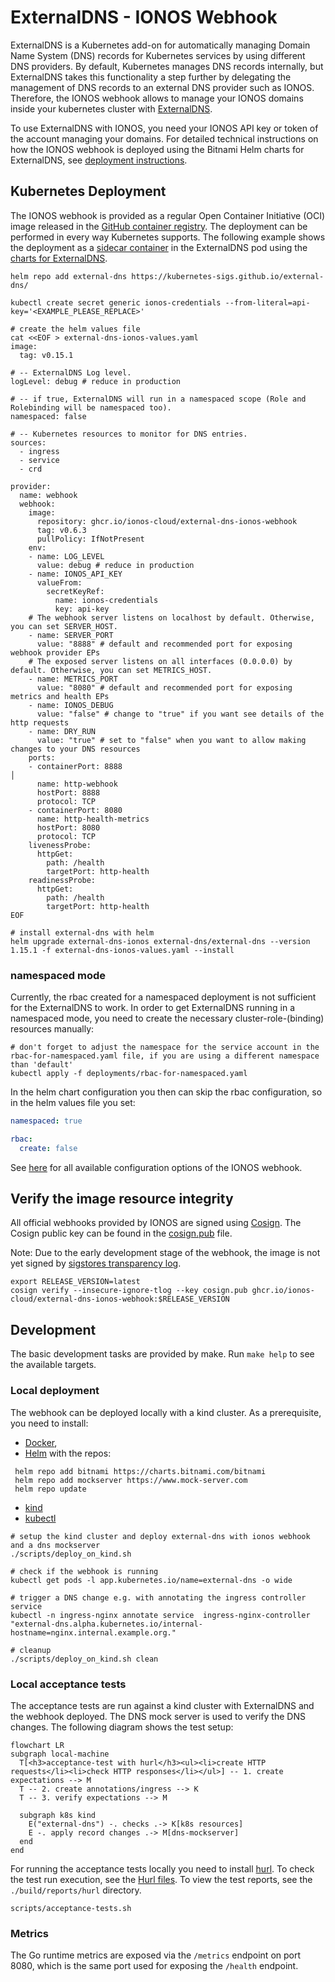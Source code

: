 # ExternalDNS - IONOS Webhook

ExternalDNS is a Kubernetes add-on for automatically managing
Domain Name System (DNS) records for Kubernetes services by using different DNS providers.
By default, Kubernetes manages DNS records internally,
but ExternalDNS takes this functionality a step further by delegating the management of DNS records to an external DNS
provider such as IONOS.
Therefore, the IONOS webhook allows to manage your
IONOS domains inside your kubernetes cluster with [ExternalDNS](https://github.com/kubernetes-sigs/external-dns). 

To use ExternalDNS with IONOS, you need your IONOS API key or token of the account managing
your domains.
For detailed technical instructions on how the IONOS webhook is deployed using the Bitnami Helm charts for ExternalDNS,
see [deployment instructions](#kubernetes-deployment).

## Kubernetes Deployment

The IONOS webhook is provided as a regular Open Container Initiative (OCI) image released in
the [GitHub container registry](https://github.com/ionos-cloud/external-dns-ionos-webhook/pkgs/container/external-dns-ionos-webhook).
The deployment can be performed in every way Kubernetes supports.
The following example shows the deployment as
a [sidecar container](https://kubernetes.io/docs/concepts/workloads/pods/#workload-resources-for-managing-pods) in the
ExternalDNS pod
using the [charts for ExternalDNS](https://github.com/kubernetes-sigs/external-dns/tree/master/charts/external-dns).

```shell
helm repo add external-dns https://kubernetes-sigs.github.io/external-dns/

kubectl create secret generic ionos-credentials --from-literal=api-key='<EXAMPLE_PLEASE_REPLACE>'

# create the helm values file
cat <<EOF > external-dns-ionos-values.yaml
image:
  tag: v0.15.1

# -- ExternalDNS Log level.
logLevel: debug # reduce in production

# -- if true, ExternalDNS will run in a namespaced scope (Role and Rolebinding will be namespaced too).
namespaced: false

# -- Kubernetes resources to monitor for DNS entries.
sources:
  - ingress
  - service
  - crd

provider:
  name: webhook
  webhook:
    image:
      repository: ghcr.io/ionos-cloud/external-dns-ionos-webhook
      tag: v0.6.3
      pullPolicy: IfNotPresent
    env:
    - name: LOG_LEVEL
      value: debug # reduce in production
    - name: IONOS_API_KEY
      valueFrom:
        secretKeyRef:
          name: ionos-credentials
          key: api-key
    # The webhook server listens on localhost by default. Otherwise, you can set SERVER_HOST.
    - name: SERVER_PORT
      value: "8888" # default and recommended port for exposing webhook provider EPs
    # The exposed server listens on all interfaces (0.0.0.0) by default. Otherwise, you can set METRICS_HOST.
    - name: METRICS_PORT
      value: "8080" # default and recommended port for exposing metrics and health EPs
    - name: IONOS_DEBUG
      value: "false" # change to "true" if you want see details of the http requests
    - name: DRY_RUN
      value: "true" # set to "false" when you want to allow making changes to your DNS resources
    ports:
    - containerPort: 8888                                                                                                                                                    │
      name: http-webhook
      hostPort: 8888
      protocol: TCP
    - containerPort: 8080
      name: http-health-metrics
      hostPort: 8080
      protocol: TCP
    livenessProbe:
      httpGet:
        path: /health
        targetPort: http-health
    readinessProbe:
      httpGet:
        path: /health
        targetPort: http-health
EOF

# install external-dns with helm
helm upgrade external-dns-ionos external-dns/external-dns --version 1.15.1 -f external-dns-ionos-values.yaml --install
```

### namespaced mode

Currently, the rbac created for a namespaced deployment is not sufficient for the ExternalDNS to work.
In order to get ExternalDNS running in a namespaced mode, you need to create the necessary cluster-role-(binding) resources manually:

```shell
# don't forget to adjust the namespace for the service account in the rbac-for-namespaced.yaml file, if you are using a different namespace than 'default'
kubectl apply -f deployments/rbac-for-namespaced.yaml
```

In the helm chart configuration you then can skip the rbac configuration, so in the helm values file you set:

```yaml
namespaced: true

rbac:
  create: false
```


See [here](./cmd/webhook/init/configuration/configuration.go) for all available configuration options of the IONOS webhook.

## Verify the image resource integrity

All official webhooks provided by IONOS are signed using [Cosign](https://docs.sigstore.dev/cosign/overview/).
The Cosign public key can be found in the [cosign.pub](./cosign.pub) file.

Note: Due to the early development stage of the webhook, the image is not yet signed
by [sigstores transparency log](https://github.com/sigstore/rekor).

```shell
export RELEASE_VERSION=latest
cosign verify --insecure-ignore-tlog --key cosign.pub ghcr.io/ionos-cloud/external-dns-ionos-webhook:$RELEASE_VERSION
```

## Development

The basic development tasks are provided by make. Run `make help` to see the available targets.

### Local deployment

The webhook can be deployed locally with a kind cluster. As a prerequisite, you need to install:

- [Docker](https://docs.docker.com/get-docker/),
- [Helm](https://helm.sh/ ) with the repos:

 ```shell
  helm repo add bitnami https://charts.bitnami.com/bitnami
  helm repo add mockserver https://www.mock-server.com
  helm repo update
  ```

- [kind](https://kind.sigs.k8s.io/docs/user/quick-start/)
- [kubectl](https://kubernetes.io/docs/tasks/tools/)

```shell
# setup the kind cluster and deploy external-dns with ionos webhook and a dns mockserver
./scripts/deploy_on_kind.sh

# check if the webhook is running
kubectl get pods -l app.kubernetes.io/name=external-dns -o wide

# trigger a DNS change e.g. with annotating the ingress controller service
kubectl -n ingress-nginx annotate service  ingress-nginx-controller "external-dns.alpha.kubernetes.io/internal-hostname=nginx.internal.example.org." 
 
# cleanup
./scripts/deploy_on_kind.sh clean
```

### Local acceptance tests

The acceptance tests are run against a kind cluster with ExternalDNS and the webhook deployed.
The DNS mock server is used to verify the DNS changes. The following diagram shows the test setup:

```mermaid
flowchart LR
subgraph local-machine
  T[<h3>acceptance-test with hurl</h3><ul><li>create HTTP requests</li><li>check HTTP responses</li></ul>] -- 1. create expectations --> M
  T -- 2. create annotations/ingress --> K
  T -- 3. verify expectations --> M

  subgraph k8s kind
    E("external-dns") -. checks .-> K[k8s resources]
    E -. apply record changes .-> M[dns-mockserver]
  end
end

```

For running the acceptance tests locally you need to install [hurl](https://hurl.dev/).
To check the test run execution, see the [Hurl files](./test/hurl).
To view the test reports, see the `./build/reports/hurl` directory.

```shell
scripts/acceptance-tests.sh 
```

### Metrics

The Go runtime metrics are exposed via the `/metrics` endpoint on port 8080, which is the same port used for exposing the `/health` endpoint.

